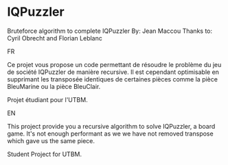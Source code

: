 # IQPuzzler
Bruteforce algorithm to complete IQPuzzler
By: Jean Maccou
Thanks to: Cyril Obrecht and Florian Leblanc

FR

Ce projet vous propose un code permettant de résoudre le problème du jeu de société IQPuzzler de manière recursive.
Il est cependant optimisable en supprimant les transposée identiques de certaines pièces comme la pièce BleuMarine ou la pièce BleuClair.

Projet étudiant pour l'UTBM.

EN

This project provide you a recursive algorithm to solve IQPuzzler, a board game.
It's not enough performant as we we have not removed transpose which gave us the same piece.

Student Project for UTBM.

